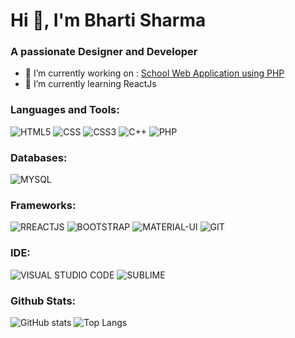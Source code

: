 # Hi 👋, I'm Bharti Sharma
### A passionate Designer and Developer
- 🔭 I’m currently working on : [School Web Application using PHP](http://webartihc.ultimatefreehost.in/)
- 🌱 I’m currently learning ReactJs
### Languages and Tools:
![HTML5](https://img.shields.io/badge/HTML5-E34F26?style=for-the-badge&logo=html5&logoColor=white "HTML5")
![CSS](https://img.shields.io/badge/CSS-239120?&style=for-the-badge&logo=css3&logoColor=white)
![CSS3](https://img.shields.io/badge/CSS3-1572B6?style=for-the-badge&logo=css3&logoColor=white)
![C++](https://img.shields.io/badge/C%2B%2B-00599C?style=for-the-badge&logo=c%2B%2B&logoColor=white)
![PHP](https://img.shields.io/badge/PHP-777BB4?style=for-the-badge&logo=php&logoColor=white)
### Databases:
![MYSQL](https://img.shields.io/badge/MySQL-00000F?style=for-the-badge&logo=mysql&logoColor=white)
### Frameworks:
![RREACTJS](https://img.shields.io/badge/React-20232A?style=for-the-badge&logo=react&logoColor=61DAFB)
![BOOTSTRAP](https://img.shields.io/badge/Bootstrap-563D7C?style=for-the-badge&logo=bootstrap&logoColor=white)
![MATERIAL-UI](https://img.shields.io/badge/Material--UI-0081CB?style=for-the-badge&logo=material-ui&logoColor=white)
![GIT](https://img.shields.io/badge/Git-F05032?style=for-the-badge&logo=git&logoColor=white)
### IDE:
![VISUAL STUDIO CODE](https://img.shields.io/badge/Visual_Studio_Code-0078D4?style=for-the-badge&logo=visual%20studio%20code&logoColor=white)
![SUBLIME](https://img.shields.io/badge/sublime_text-%23575757.svg?&style=for-the-badge&logo=sublime-text&logoColor=important)

### Github Stats:
![GitHub stats](https://github-readme-stats.vercel.app/api?username=bhartisharma01&show_icons=true&theme=tokyonight)
![Top Langs](https://github-readme-stats.vercel.app/api/top-langs/?username=bhartisharma01&theme=tokyonight)








